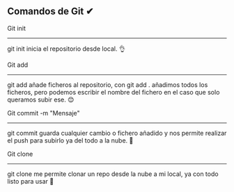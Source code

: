 

## Comandos de Git ✔


Git init 
* * *
git init inicia el repositorio desde local. 👌

Git add
- - -
git add añade ficheros al repositorio, con git add .  añadimos todos los ficheros, pero podemos escribir el nombre del fichero en el caso que solo queramos subir ese. 😊

Git commit -m "Mensaje"
_ _ _
git commit guarda cualquier cambio o fichero añadido y nos permite realizar el push para subirlo ya del todo a la nube. 👀

Git clone
* * *
git clone me permite clonar un repo desde la nube a mi local, ya con todo listo para usar 👏